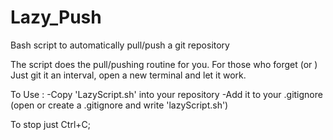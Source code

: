 # Lazy_Push
Bash script to automatically pull/push a git repository

The script does the pull/pushing routine for you. For those who forget (or )
Just git it an interval, open a new terminal and let it work.

To Use :
-Copy 'LazyScript.sh' into your repository
-Add it to your .gitignore (open or create a .gitignore and write 'lazyScript.sh')

To stop just Ctrl+C;

